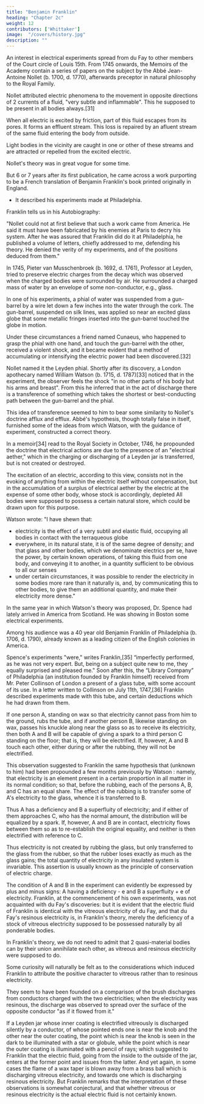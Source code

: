 ```yaml
---
title: "Benjamin Franklin"
heading: "Chapter 2c"
weight: 12
contributors: ['Whittaker']
image:  "/covers/history.jpg"
description: ""
---
```



An interest in electrical experiments spread from du Fay to other members of the Court circle of Louis 15th. From 1745 onwards, the Memoirs of the Academy contain a series of papers on the subject by the Abbé Jean-Antoine Nollet (b. 1700, d. 1770), afterwards preceptor in natural philosophy to the Royal Family. 

Nollet attributed electric phenomena to the movement in opposite directions of 2 currents of a fluid, "very subtle and inflammable". This he supposed to be present in all bodies always.[31]

When all electric is excited by friction, part of this fluid escapes from its pores. It forms an effluent stream. This loss is repaired by an afluent stream of the same fluid entering the body from outside. 

Light bodies in the vicinity are caught in one or other of these streams and are attracted or repelled from the excited electric.

Nollet's theory was in great vogue for some time.

But 6 or 7 years after its first publication, he came across a work purporting to be a French translation of Benjamin Franklin's book printed originally in England.
- It described his experiments made at Philadelphia. 

Franklin tells us in his Autobiography:

"Nollet could not at first believe that such a work came from America. He said it must have been fabricated by his enemies at Paris to decry his system. After he was assured that  Franklin did do it at Philadelphia, he published a volume of letters, chiefly addressed to me, defending his theory. He denied the verity of my experiments, and of the positions deduced from them."

<!-- We must now trace the events which led up to the discovery which so perturbed Nollet. -->

In 1745, Pieter van Musschenbroek (b. 1692, d. 1761), Professor at Leyden, tried to preserve electric charges from the decay which was observed when the charged bodies were surrounded by air. He surrounded a charged mass of water by an envelope of some non-conductor, e.g., glass. 

In one of his experiments, a phial of water was suspended from a gun-barrel by a wire let down a few inches into the water through the cork. The gun-barrel, suspended on silk lines, was applied so near an excited glass globe that some metallic fringes inserted into the gun-barrel touched the globe in motion. 

Under these circumstances a friend named Cunaeus, who happened to grasp the phial with one hand, and touch the gun-barrel with the other, received a violent shock, and it became evident that a method of accumulating or intensifying the electric power had been discovered.[32]


Nollet named it the Leyden phial. Shortly after its discovery, a London apothecary named William Watson (b. 1715, d. 1787)[33] noticed that in the experiment, the observer feels the shock "in no other parts of his body but his arms and breast". From this he inferred that in the act of discharge there is a transference of something which takes the shortest or best-conducting path between the gun-barrel and the phial. 

This idea of transference seemed to him to bear some similarity to Nollet's doctrine afflux and efflux. Abbé's hypothesis, though totally false in itself, furnished some of the ideas from which Watson, with the guidance of experiment, constructed a correct theory. 

In a memoir[34] read to the Royal Society in October, 1746, he propounded the doctrine that electrical actions are due to the presence of an "electrical aether," which in the charging or discharging of a Leyden jar is transferred, but is not created or destroyed. 

The excitation of an electric, according to this view, consists not in the evoking of anything from within the electric itself without compensation, but in the accumulation of a surplus of electrical aether by the electric at the expense of some other body, whose stock is accordingly, depleted All bodies were supposed to possess a certain natural store, which could be drawn upon for this purpose.

Watson wrote: "I have shewn that:
- electricity is the effect of a very subtil and elastic fluid, occupying all bodies in contact with the terraqueous globe
- everywhere, in its natural state, it is of the same degree of density; and that glass and other bodies, which we denominate electrics per se, have the power, by certain known operations, of taking this fluid from one body, and conveying it to another, in a quantity sufficient to be obvious to all our senses
- under certain circumstances, it was possible to render the electricity in some bodies more rare than it naturally is, and, by communicating this to other bodies, to give them an additional quantity, and make their electricity more dense."

In the same year in which Watson's theory was proposed, Dr. Spence had lately arrived in America from Scotland. He was showing in Boston some electrical experiments. 

Among his audience was a 40 year old  Benjamin Franklin of Philadelphia (b. 1706, d. 1790), already known as a leading citizen of the English colonies in America. 

Spence's experiments "were," writes Franklin,[35] “imperfectly performed, as he was not very expert. But, being on a subject quite new to me, they equally surprised and pleased me." Soon after this, the “Library Company” of Philadelphia (an institution founded by Franklin himself) received from Mr. Peter Collinson of London a present of a glass tube, with some account of its use. In a letter written to Collinson on July 11th, 1747,[36] Franklin described experiments made with this tube, and certain deductions which he had drawn from them.

If one person A, standing on wax so that electricity cannot pass from him to the ground, rubs the tube, and if another person B, likewise standing on wax, passes his knuckle along near the glass so as to receive its electricity, then both A and B will be capable of giving a spark to a third person C standing on the floor; that is, they will be electrified. If, however, A and B touch each other, either during or after the rubbing, they will not be electrified.

This observation suggested to Franklin the same hypothesis that (unknown to him) had been propounded a few months previously by Watson : namely, that electricity is an element present in a certain proportion in all matter in its normal condition; so that, before the rubbing, each of the persons A, B, and C has an equal share. The effect of the rubbing is to transfer some of A's electricity to the glass, whence it is transferred to B. 

Thus A has a deficiency and B a superfluity of electricity; and if either of them approaches C, who has the normal amount, the distribution will be equalized by a spark. If, however, A and B are in contact, electricity flows between them so as to re-establish the original equality, and neither is then electrified with reference to C.

Thus electricity is not created by rubbing the glass, but only transferred to the glass from the rubber, so that the rubber loses exactly as much as the glass gains; the total quantity of electricity in any insulated system is invariable. This assertion is usually known as the principle of conservation of electric charge.

The condition of A and B in the experiment can evidently be expressed by plus and minus signs: A having a deficiency - e and B a superfluity + e of electricity. Franklin, at the commencement of his own experiments, was not acquainted with du Fay's discoveries: but it is evident that the electric fluid of Franklin is identical with the vitreous electricity of du Fay, and that du Fay's resinous electricity is, in Franklin's theory, merely the deficiency of a stock of vitreous electricity supposed to be possessed naturally by all ponderable bodies. 

In Franklin's theory, we do not need to admit that 2 quasi-material bodies can by their union annihilate each other, as vitreous and resinous electricity were supposed to do.

Some curiosity will naturally be felt as to the considerations which induced Franklin to attribute the positive character to vitreous rather than to resinous electricity.

They seem to have been founded on a comparison of the brush discharges from conductors charged with the two electricities; when the electricity was resinous, the discharge was observed to spread over the surface of the opposite conductor "as if it flowed from it." 

If a Leyden jar whose inner coating is electrified vitreously is discharged silently by a conductor, of whose pointed ends one is near the knob and the other near the outer coating, the point which is near the knob is seen in the dark to be illuminated with a star or globule, while the point which is near the outer coating is illuminated with a pencil of rays; which suggested to Franklin that the electric fluid, going from the inside to the outside of the jar, enters at the former point and issues from the latter. And yet again, in some cases the flame of a wax taper is blown away from a brass ball which is discharging vitreous electricity, and towards one which is discharging resinous electricity. But Franklin remarks that the interpretation of these observations is somewhat conjectural, and that whether vitreous or resinous electricity is the actual electric fluid is not certainly known.

